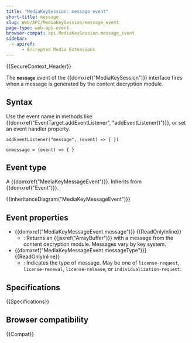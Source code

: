 ```yaml
---
title: "MediaKeySession: message event"
short-title: message
slug: Web/API/MediaKeySession/message_event
page-type: web-api-event
browser-compat: api.MediaKeySession.message_event
sidebar:
  - apiref:
      - Encrypted Media Extensions
---
```


{{SecureContext_Header}}

The **`message`** event of the
{{domxref("MediaKeySession")}} interface fires when a message is generated by the
content decryption module.

## Syntax

Use the event name in methods like {{domxref("EventTarget.addEventListener", "addEventListener()")}}, or set an event handler property.

```js-nolint
addEventListener("message", (event) => { })

onmessage = (event) => { }
```

## Event type

A {{domxref("MediaKeyMessageEvent")}}. Inherits from {{domxref("Event")}}.

{{InheritanceDiagram("MediaKeyMessageEvent")}}

## Event properties

- {{domxref("MediaKeyMessageEvent.message")}} {{ReadOnlyInline}}
  - : Returns an {{jsxref("ArrayBuffer")}} with a message from the content decryption module. Messages vary by key system.
- {{domxref("MediaKeyMessageEvent.messageType")}} {{ReadOnlyInline}}
  - : Indicates the type of message. May be one of `license-request`, `license-renewal`, `license-release`, or `individualization-request`.

## Specifications

{{Specifications}}

## Browser compatibility

{{Compat}}
